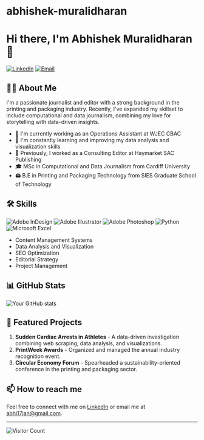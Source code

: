 # abhishek-muralidharan
# Hi there, I'm Abhishek Muralidharan 👋

[![LinkedIn](https://img.shields.io/badge/LinkedIn-Connect-blue?style=for-the-badge&logo=linkedin)](https://www.linkedin.com/in/abhishek-muralidharan)
[![Email](https://img.shields.io/badge/Email-Contact-red?style=for-the-badge&logo=gmail)](mailto:abhi17jan@gmail.com)

## 👨‍💻 About Me

I'm a passionate journalist and editor with a strong background in the printing and packaging industry. Recently, I've expanded my skillset to include computational and data journalism, combining my love for storytelling with data-driven insights.

- 🔭 I'm currently working as an Operations Assistant at WJEC CBAC
- 🌱 I'm constantly learning and improving my data analysis and visualization skills
- 💼 Previously, I worked as a Consulting Editor at Haymarket SAC Publishing
- 🎓 MSc in Computational and Data Journalism from Cardiff University
- 🖨️ B.E in Printing and Packaging Technology from SIES Graduate School of Technology

## 🛠️ Skills

![Adobe InDesign](https://img.shields.io/badge/Adobe%20InDesign-FF3366?style=for-the-badge&logo=Adobe%20InDesign&logoColor=white)
![Adobe Illustrator](https://img.shields.io/badge/Adobe%20Illustrator-FF9A00?style=for-the-badge&logo=adobe%20illustrator&logoColor=white)
![Adobe Photoshop](https://img.shields.io/badge/Adobe%20Photoshop-31A8FF?style=for-the-badge&logo=Adobe%20Photoshop&logoColor=black)
![Python](https://img.shields.io/badge/Python-3776AB?style=for-the-badge&logo=python&logoColor=white)
![Microsoft Excel](https://img.shields.io/badge/Microsoft_Excel-217346?style=for-the-badge&logo=microsoft-excel&logoColor=white)

- Content Management Systems
- Data Analysis and Visualization
- SEO Optimization
- Editorial Strategy
- Project Management

## 📊 GitHub Stats

![Your GitHub stats](https://github-readme-stats.vercel.app/api?username=YourGitHubUsername&show_icons=true&theme=radical)

## 🌟 Featured Projects

1. **Sudden Cardiac Arrests in Athletes** - A data-driven investigation combining web scraping, data analysis, and visualizations.
2. **PrintWeek Awards** - Organized and managed the annual industry recognition event.
3. **Circular Economy Forum** - Spearheaded a sustainability-oriented conference in the printing and packaging sector.

## 📫 How to reach me

Feel free to connect with me on [LinkedIn](https://www.linkedin.com/in/abhishek-muralidharan) or email me at abhi17jan@gmail.com.

---

![Visitor Count](https://visitor-badge.laobi.icu/badge?page_id=YourGitHubUsername.YourGitHubUsername)

